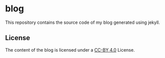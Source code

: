 # blog

This repository contains the source code of my blog generated using jekyll.

## License

The content of the blog is licensed under a [CC-BY 4.0](https://creativecommons.org/licenses/by/4.0/) License.
